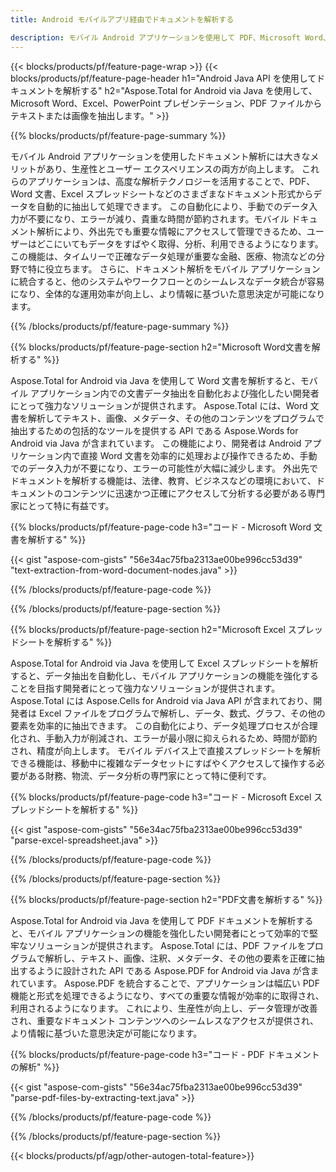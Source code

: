 ```yaml
---
title: Android モバイルアプリ経由でドキュメントを解析する

description: モバイル Android アプリケーションを使用して PDF、Microsoft Word、Excel、PowerPoint プレゼンテーションを解析します。テキストや画像を簡単に抽出します。
---
```


{{< blocks/products/pf/feature-page-wrap >}}
{{< blocks/products/pf/feature-page-header h1="Android Java API を使用してドキュメントを解析する" h2="Aspose.Total for Android via Java を使用して、Microsoft Word、Excel、PowerPoint プレゼンテーション、PDF ファイルからテキストまたは画像を抽出します。" >}}

{{% blocks/products/pf/feature-page-summary %}}

モバイル Android アプリケーションを使用したドキュメント解析には大きなメリットがあり、生産性とユーザー エクスペリエンスの両方が向上します。 これらのアプリケーションは、高度な解析テクノロジーを活用することで、PDF、Word 文書、Excel スプレッドシートなどのさまざまなドキュメント形式からデータを自動的に抽出して処理できます。 この自動化により、手動でのデータ入力が不要になり、エラーが減り、貴重な時間が節約されます。モバイル ドキュメント解析により、外出先でも重要な情報にアクセスして管理できるため、ユーザーはどこにいてもデータをすばやく取得、分析、利用できるようになります。 この機能は、タイムリーで正確なデータ処理が重要な金融、医療、物流などの分野で特に役立ちます。 さらに、ドキュメント解析をモバイル アプリケーションに統合すると、他のシステムやワークフローとのシームレスなデータ統合が容易になり、全体的な運用効率が向上し、より情報に基づいた意思決定が可能になります。

{{% /blocks/products/pf/feature-page-summary  %}}

{{% blocks/products/pf/feature-page-section  h2="Microsoft Word文書を解析する" %}}

Aspose.Total for Android via Java を使用して Word 文書を解析すると、モバイル アプリケーション内での文書データ抽出を自動化および強化したい開発者にとって強力なソリューションが提供されます。 Aspose.Total には、Word 文書を解析してテキスト、画像、メタデータ、その他のコンテンツをプログラムで抽出するための包括的なツールを提供する API である Aspose.Words for Android via Java が含まれています。 この機能により、開発者は Android アプリケーション内で直接 Word 文書を効率的に処理および操作できるため、手動でのデータ入力が不要になり、エラーの可能性が大幅に減少します。 外出先でドキュメントを解析する機能は、法律、教育、ビジネスなどの環境において、ドキュメントのコンテンツに迅速かつ正確にアクセスして分析する必要がある専門家にとって特に有益です。 

{{% blocks/products/pf/feature-page-code h3="コード - Microsoft Word 文書を解析する" %}}

{{< gist "aspose-com-gists" "56e34ac75fba2313ae00be996cc53d39" "text-extraction-from-word-document-nodes.java" >}}

{{% /blocks/products/pf/feature-page-code  %}}

{{% /blocks/products/pf/feature-page-section %}}

{{% blocks/products/pf/feature-page-section  h2="Microsoft Excel スプレッドシートを解析する" %}}

Aspose.Total for Android via Java を使用して Excel スプレッドシートを解析すると、データ抽出を自動化し、モバイル アプリケーションの機能を強化することを目指す開発者にとって強力なソリューションが提供されます。 Aspose.Total には Aspose.Cells for Android via Java API が含まれており、開発者は Excel ファイルをプログラムで解析し、データ、数式、グラフ、その他の要素を効率的に抽出できます。 この自動化により、データ処理プロセスが合理化され、手動入力が削減され、エラーが最小限に抑えられるため、時間が節約され、精度が向上します。 モバイル デバイス上で直接スプレッドシートを解析できる機能は、移動中に複雑なデータセットにすばやくアクセスして操作する必要がある財務、物流、データ分析の専門家にとって特に便利です。 

{{% blocks/products/pf/feature-page-code h3="コード - Microsoft Excel スプレッドシートを解析する" %}}

{{< gist "aspose-com-gists" "56e34ac75fba2313ae00be996cc53d39" "parse-excel-spreadsheet.java" >}}

{{% /blocks/products/pf/feature-page-code  %}}

{{% /blocks/products/pf/feature-page-section %}}

{{% blocks/products/pf/feature-page-section  h2="PDF文書を解析する" %}}

Aspose.Total for Android via Java を使用して PDF ドキュメントを解析すると、モバイル アプリケーションの機能を強化したい開発者にとって効率的で堅牢なソリューションが提供されます。 Aspose.Total には、PDF ファイルをプログラムで解析し、テキスト、画像、注釈、メタデータ、その他の要素を正確に抽出するように設計された API である Aspose.PDF for Android via Java が含まれています。 Aspose.PDF を統合することで、アプリケーションは幅広い PDF 機能と形式を処理できるようになり、すべての重要な情報が効率的に取得され、利用されるようになります。 これにより、生産性が向上し、データ管理が改善され、重要なドキュメント コンテンツへのシームレスなアクセスが提供され、より情報に基づいた意思決定が可能になります。

{{% blocks/products/pf/feature-page-code h3="コード - PDF ドキュメントの解析" %}}

{{< gist "aspose-com-gists" "56e34ac75fba2313ae00be996cc53d39" "parse-pdf-files-by-extracting-text.java" >}}

{{% /blocks/products/pf/feature-page-code  %}}

{{% /blocks/products/pf/feature-page-section %}}

{{< blocks/products/pf/agp/other-autogen-total-feature>}}